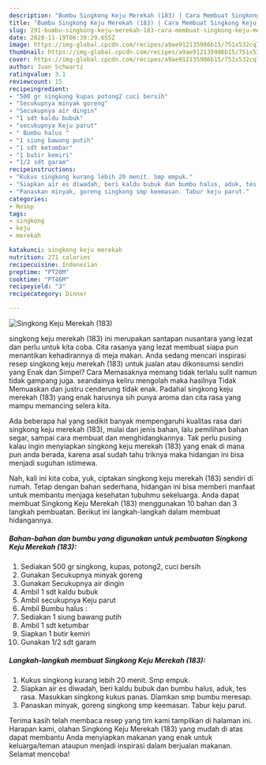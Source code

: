```yaml
---
description: "Bumbu Singkong Keju Merekah (183) | Cara Membuat Singkong Keju Merekah (183) Yang Mudah Dan Praktis"
title: "Bumbu Singkong Keju Merekah (183) | Cara Membuat Singkong Keju Merekah (183) Yang Mudah Dan Praktis"
slug: 291-bumbu-singkong-keju-merekah-183-cara-membuat-singkong-keju-merekah-183-yang-mudah-dan-praktis
date: 2020-11-19T06:39:29.655Z
image: https://img-global.cpcdn.com/recipes/a9ae912135986b15/751x532cq70/singkong-keju-merekah-183-foto-resep-utama.jpg
thumbnail: https://img-global.cpcdn.com/recipes/a9ae912135986b15/751x532cq70/singkong-keju-merekah-183-foto-resep-utama.jpg
cover: https://img-global.cpcdn.com/recipes/a9ae912135986b15/751x532cq70/singkong-keju-merekah-183-foto-resep-utama.jpg
author: Juan Schwartz
ratingvalue: 3.1
reviewcount: 15
recipeingredient:
- "500 gr singkong kupas potong2 cuci bersih"
- "Secukupnya minyak goreng"
- "Secukupnya air dingin"
- "1 sdt kaldu bubuk"
- "secukupnya Keju parut"
- " Bumbu halus "
- "1 siung bawang putih"
- "1 sdt ketumbar"
- "1 butir kemiri"
- "1/2 sdt garam"
recipeinstructions:
- "Kukus singkong kurang lebih 20 menit. Smp empuk."
- "Siapkan air es diwadah, beri kaldu bubuk dan bumbu halus, aduk, tes rasa. Masukkan singkong kukus panas. Diamkan smp bumbu meresap."
- "Panaskan minyak, goreng singkong smp keemasan. Tabur keju parut."
categories:
- Resep
tags:
- singkong
- keju
- merekah

katakunci: singkong keju merekah 
nutrition: 271 calories
recipecuisine: Indonesian
preptime: "PT20M"
cooktime: "PT46M"
recipeyield: "3"
recipecategory: Dinner

---
```



![Singkong Keju Merekah (183)](https://img-global.cpcdn.com/recipes/a9ae912135986b15/751x532cq70/singkong-keju-merekah-183-foto-resep-utama.jpg)


singkong keju merekah (183) ini merupakan santapan nusantara yang lezat dan perlu untuk kita coba. Cita rasanya yang lezat membuat siapa pun menantikan kehadirannya di meja makan.
Anda sedang mencari inspirasi resep singkong keju merekah (183) untuk jualan atau dikonsumsi sendiri yang Enak dan Simpel? Cara Memasaknya memang tidak terlalu sulit namun tidak gampang juga. seandainya keliru mengolah maka hasilnya Tidak Memuaskan dan justru cenderung tidak enak. Padahal singkong keju merekah (183) yang enak harusnya sih punya aroma dan cita rasa yang mampu memancing selera kita.

Ada beberapa hal yang sedikit banyak mempengaruhi kualitas rasa dari singkong keju merekah (183), mulai dari jenis bahan, lalu pemilihan bahan segar, sampai cara membuat dan menghidangkannya. Tak perlu pusing kalau ingin menyiapkan singkong keju merekah (183) yang enak di mana pun anda berada, karena asal sudah tahu triknya maka hidangan ini bisa menjadi suguhan istimewa.




Nah, kali ini kita coba, yuk, ciptakan singkong keju merekah (183) sendiri di rumah. Tetap dengan bahan sederhana, hidangan ini bisa memberi manfaat untuk membantu menjaga kesehatan tubuhmu sekeluarga. Anda dapat membuat Singkong Keju Merekah (183) menggunakan 10 bahan dan 3 langkah pembuatan. Berikut ini langkah-langkah dalam membuat hidangannya.

<!--inarticleads1-->

##### Bahan-bahan dan bumbu yang digunakan untuk pembuatan Singkong Keju Merekah (183):

1. Sediakan 500 gr singkong, kupas, potong2, cuci bersih
1. Gunakan Secukupnya minyak goreng
1. Gunakan Secukupnya air dingin
1. Ambil 1 sdt kaldu bubuk
1. Ambil secukupnya Keju parut
1. Ambil  Bumbu halus :
1. Sediakan 1 siung bawang putih
1. Ambil 1 sdt ketumbar
1. Siapkan 1 butir kemiri
1. Gunakan 1/2 sdt garam




<!--inarticleads2-->

##### Langkah-langkah membuat Singkong Keju Merekah (183):

1. Kukus singkong kurang lebih 20 menit. Smp empuk.
1. Siapkan air es diwadah, beri kaldu bubuk dan bumbu halus, aduk, tes rasa. Masukkan singkong kukus panas. Diamkan smp bumbu meresap.
1. Panaskan minyak, goreng singkong smp keemasan. Tabur keju parut.




Terima kasih telah membaca resep yang tim kami tampilkan di halaman ini. Harapan kami, olahan Singkong Keju Merekah (183) yang mudah di atas dapat membantu Anda menyiapkan makanan yang enak untuk keluarga/teman ataupun menjadi inspirasi dalam berjualan makanan. Selamat mencoba!
